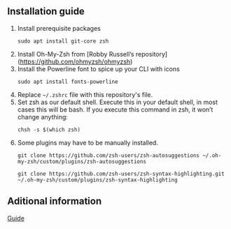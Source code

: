 ## Installation guide

1. Install prerequisite packages
    ```
    sudo apt install git-core zsh
    ```
2. Install Oh-My-Zsh from [Robby Russell’s repository] (https://github.com/ohmyzsh/ohmyzsh)
3. Install the Powerline font to spice up your CLI with icons
    ```
    sudo apt install fonts-powerline
    ```
4. Replace `~/.zshrc` file with this repository's file. 
5. Set zsh as our default shell. Execute this in your default shell, in most cases this will be bash. If you execute this command in zsh, it won’t change anything:
    ```
    chsh -s $(which zsh)
    ```
6.  Some plugins may have to be manually installed.
    ```
    git clone https://github.com/zsh-users/zsh-autosuggestions ~/.oh-my-zsh/custom/plugins/zsh-autosuggestions
    ```
    ```
    git clone https://github.com/zsh-users/zsh-syntax-highlighting.git ~/.oh-my-zsh/custom/plugins/zsh-syntax-highlighting
    ```
## Aditional information
[Guide](https://medium.com/wearetheledger/oh-my-zsh-made-for-cli-lovers-installation-guide-3131ca5491fb)